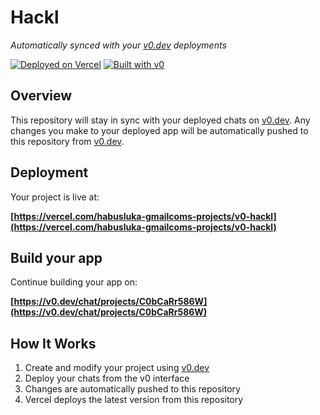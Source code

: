 # Hackl

*Automatically synced with your [v0.dev](https://v0.dev) deployments*

[![Deployed on Vercel](https://img.shields.io/badge/Deployed%20on-Vercel-black?style=for-the-badge&logo=vercel)](https://vercel.com/habusluka-gmailcoms-projects/v0-hackl)
[![Built with v0](https://img.shields.io/badge/Built%20with-v0.dev-black?style=for-the-badge)](https://v0.dev/chat/projects/C0bCaRr586W)

## Overview

This repository will stay in sync with your deployed chats on [v0.dev](https://v0.dev).
Any changes you make to your deployed app will be automatically pushed to this repository from [v0.dev](https://v0.dev).

## Deployment

Your project is live at:

**[https://vercel.com/habusluka-gmailcoms-projects/v0-hackl](https://vercel.com/habusluka-gmailcoms-projects/v0-hackl)**

## Build your app

Continue building your app on:

**[https://v0.dev/chat/projects/C0bCaRr586W](https://v0.dev/chat/projects/C0bCaRr586W)**

## How It Works

1. Create and modify your project using [v0.dev](https://v0.dev)
2. Deploy your chats from the v0 interface
3. Changes are automatically pushed to this repository
4. Vercel deploys the latest version from this repository